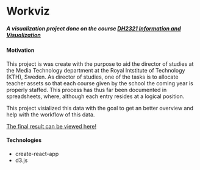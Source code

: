 # Workviz

##### A visualization project done on the course [DH2321 _Information and Visualization_](https://www.kth.se/student/kurser/kurs/DH2321)

#### Motivation

This project is was create with the purpose to aid the director of studies at the Media Technology department at the Royal Intstitute of Technology (KTH), Sweden. As director of studies, one of the tasks is to allocate teacher assets so that each course given by the school the coming year is properly staffed. This process has thus far been documented in spreadsheets, where, although each entry resides at a logical position.

This project visialized this data with the goal to get an better overview and help with the workflow of this data.

[The final result can be viewed here!](https://work-vis.firebaseapp.com/)

#### Technologies

- create-react-app
- d3.js
